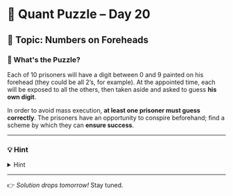 # 🧠 Quant Puzzle – Day 20

## 📌 Topic: Numbers on Foreheads

### 🤔 What's the Puzzle?

Each of 10 prisoners will have a digit between 0 and 9 painted on his forehead (they could be all 2’s, for example). At the appointed time, each will be exposed to all the others, then taken aside and asked to guess **his own digit**.

In order to avoid mass execution, **at least one prisoner must guess correctly**. The prisoners have an opportunity to conspire beforehand; find a scheme by which they can **ensure success**.

---

### 💡 Hint

<details>
<summary>Hint</summary>

Consider the sum of the numbers, modulo 10

</details>

---

👉 *Solution drops tomorrow!*
Stay tuned.

